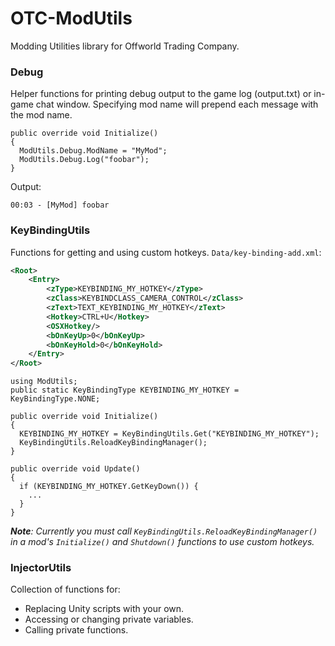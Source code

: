 # OTC-ModUtils
Modding Utilities library for Offworld Trading Company.

### Debug
Helper functions for printing debug output to the game log (output.txt) or in-game chat window.
Specifying mod name will prepend each message with the mod name.
```CSharp
public override void Initialize()
{
  ModUtils.Debug.ModName = "MyMod";
  ModUtils.Debug.Log("foobar");
}
```
Output:
```
00:03 - [MyMod] foobar
```

### KeyBindingUtils
Functions for getting and using custom hotkeys.
`Data/key-binding-add.xml`:
```XML
<Root>
	<Entry>
		<zType>KEYBINDING_MY_HOTKEY</zType>
		<zClass>KEYBINDCLASS_CAMERA_CONTROL</zClass>
		<zText>TEXT_KEYBINDING_MY_HOTKEY</zText>
		<Hotkey>CTRL+U</Hotkey>
		<OSXHotkey/>
		<bOnKeyUp>0</bOnKeyUp>
		<bOnKeyHold>0</bOnKeyHold>
	</Entry>
</Root>
```
```CSharp
using ModUtils;
public static KeyBindingType KEYBINDING_MY_HOTKEY = KeyBindingType.NONE;

public override void Initialize()
{
  KEYBINDING_MY_HOTKEY = KeyBindingUtils.Get("KEYBINDING_MY_HOTKEY");
  KeyBindingUtils.ReloadKeyBindingManager();
}

public override void Update()
{
  if (KEYBINDING_MY_HOTKEY.GetKeyDown()) {
    ...
  }
}
```
_**Note**: Currently you must call `KeyBindingUtils.ReloadKeyBindingManager()` in a mod's `Initialize()` and `Shutdown()` functions to use custom hotkeys._

### InjectorUtils
Collection of functions for:
 * Replacing Unity scripts with your own.
 * Accessing or changing private variables.
 * Calling private functions.

